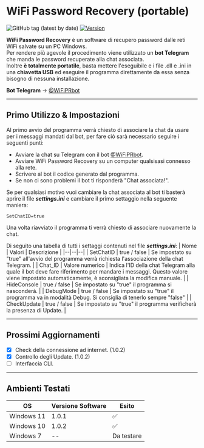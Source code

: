 # WiFi Password Recovery (portable)

![GitHub tag (latest by date)](https://img.shields.io/github/v/tag/Criper98/WiFi-Password-Recovery?color=10&label=Release)
[![Version](https://img.shields.io/badge/OS-Windows-orange)]()

**WiFi Password Recovery** è un software di recupero password dalle reti WiFi salvate su un PC Windows.  
Per rendere più agevole il procedimento viene utilizzato un **bot Telegram** che manda le password recuperate alla chat associata.  
Inoltre **è totalmente portatile**, basta mettere l'eseguibile e i file .dll e .ini in una **chiavetta USB** ed eseguire il programma direttamente da essa senza bisogno di nessuna installazione.

**Bot Telegram** -> [@WiFiPRbot](https://t.me/WiFiPRbot)

----
## Primo Utilizzo & Impostazioni

Al primo avvio del programma verrà chiesto di associare la chat da usare per i messaggi mandati dal bot, per fare ciò sarà necessario seguire i seguenti punti:
- Avviare la chat su Telegram con il bot [@WiFiPRbot](https://t.me/WiFiPRbot).
- Avviare WiFi Password Recovery su un computer qualsisasi connesso alla rete.
- Scrivere al bot il codice generato dal programma.
- Se non ci sono problemi il bot ti risponderà "Chat associata!".

Se per qualsiasi motivo vuoi cambiare la chat associata al bot ti basterà aprire il file ***settings.ini*** e cambiare il primo settaggio nella seguente maniera:
```
SetChatID=true
```
Una volta riavviato il programma ti verrà chiesto di associare nuovamente la chat.

Di seguito una tabella di tutti i settaggi contenuti nel file ***settings.ini***:
| Nome | Valori | Descrizione |
|--|--|--|
| SetChatID | true / false | Se impostato su "true" all'avvio del programma verrà richiesta l'associazione della chat Telegram. |
| Chat_ID | Valore numerico | Indica l'ID della chat Telegram alla quale il bot deve fare riferimento per mandare i messaggi. Questo valore viene impostato automaticamente, è sconsigliata la modifica manuale. |
| HideConsole | true / false | Se impostato su "true" il programma si nasconderà. |
| DebugMode | true / false | Se impostato su "true" il programma va in modalità Debug. Si consiglia di tenerlo sempre "false" |
| CheckUpdate | true / false | Se impostato su "true" il programma verificherà la presenza di Update. |

----
## Prossimi Aggiornamenti

- [X] Check della connessione ad internet. (1.0.2)
- [X] Controllo degli Update. (1.0.2)
- [ ] Interfaccia CLI.

----
## Ambienti Testati

| OS | Versione Software | Esito |
|--|--|--|
| Windows 11 | 1.0.1 | ✅ |
| Windows 10 | 1.0.2 | ✅ |
| Windows 7 | -- | Da testare |
